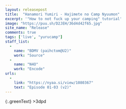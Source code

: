 ```yaml
---
layout: releasepost
title:  "Hanamori Yumiri - Hajimete no Camp Nyuumon"
excerpt: '"How to not fuck up your camping" tutorial'
image: "https://puu.sh/D2JEH/36d4d42f65.jpg"
site_name: "Release"
comments: true
tags: ['live', "yurucamp"]
staff_list:
  - 
    name: "BDMV (paihctom@U2)"
    work: "Source"
  - 
    name: "N4O"
    work: "Encode"
urls:
  - 
    link: "https://nyaa.si/view/1080367"
    text: "Episode 01-03 (v2)"
---
```

{:.greenText}
\>3dpd